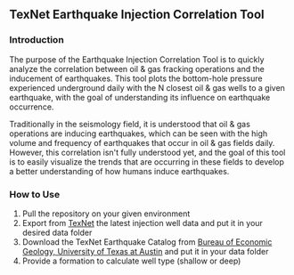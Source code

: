 ## TexNet Earthquake Injection Correlation Tool 

### Introduction 
The purpose of the Earthquake Injection Correlation Tool is to quickly analyze the correlation between oil & gas fracking operations and the inducement of earthquakes. This tool plots the bottom-hole pressure experienced underground daily with the N closest oil & gas wells to a given earthquake, with the goal of understanding its influence on earthquake occurrence.

Traditionally in the seismology field, it is understood that oil & gas operations are inducing earthquakes, which can be seen with the high volume and frequency of earthquakes that occur in oil & gas fields daily. However, this correlation isn't fully understood yet, and the goal of this tool is to easily visualize the trends that are occurring in these fields to develop a better understanding of how humans induce earthquakes. 

### How to Use 

1. Pull the repository on your given environment
2. Export from [TexNet](https://injection.texnet.beg.utexas.edu/) the latest injection well data and put it in your desired data folder 
3. Download the TexNet Earthquake Catalog from [Bureau of Economic Geology, University of Texas at Austin](https://www.beg.utexas.edu/texnet-cisr/texnet/earthquake-catalog) and put it in your data folder
4. Provide a formation to calculate well type (shallow or deep)

